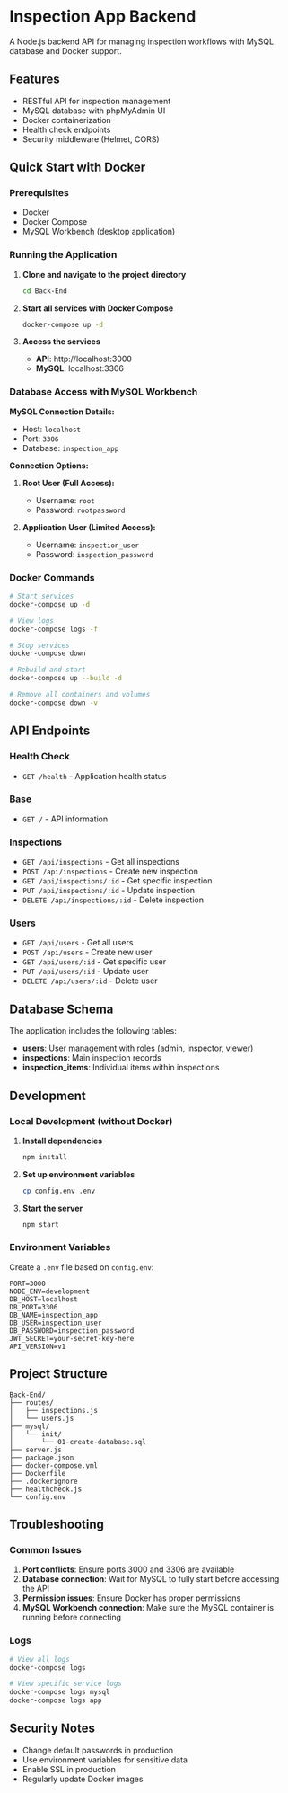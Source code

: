# Inspection App Backend

A Node.js backend API for managing inspection workflows with MySQL database and Docker support.

## Features

- RESTful API for inspection management
- MySQL database with phpMyAdmin UI
- Docker containerization
- Health check endpoints
- Security middleware (Helmet, CORS)

## Quick Start with Docker

### Prerequisites

- Docker
- Docker Compose
- MySQL Workbench (desktop application)

### Running the Application

1. **Clone and navigate to the project directory**

   ```bash
   cd Back-End
   ```

2. **Start all services with Docker Compose**

   ```bash
   docker-compose up -d
   ```

3. **Access the services**
   - **API**: http://localhost:3000
   - **MySQL**: localhost:3306

### Database Access with MySQL Workbench

**MySQL Connection Details:**

- Host: `localhost`
- Port: `3306`
- Database: `inspection_app`

**Connection Options:**

1. **Root User (Full Access):**
   - Username: `root`
   - Password: `rootpassword`

2. **Application User (Limited Access):**
   - Username: `inspection_user`
   - Password: `inspection_password`

### Docker Commands

```bash
# Start services
docker-compose up -d

# View logs
docker-compose logs -f

# Stop services
docker-compose down

# Rebuild and start
docker-compose up --build -d

# Remove all containers and volumes
docker-compose down -v
```

## API Endpoints

### Health Check

- `GET /health` - Application health status

### Base

- `GET /` - API information

### Inspections

- `GET /api/inspections` - Get all inspections
- `POST /api/inspections` - Create new inspection
- `GET /api/inspections/:id` - Get specific inspection
- `PUT /api/inspections/:id` - Update inspection
- `DELETE /api/inspections/:id` - Delete inspection

### Users

- `GET /api/users` - Get all users
- `POST /api/users` - Create new user
- `GET /api/users/:id` - Get specific user
- `PUT /api/users/:id` - Update user
- `DELETE /api/users/:id` - Delete user

## Database Schema

The application includes the following tables:

- **users**: User management with roles (admin, inspector, viewer)
- **inspections**: Main inspection records
- **inspection_items**: Individual items within inspections

## Development

### Local Development (without Docker)

1. **Install dependencies**

   ```bash
   npm install
   ```

2. **Set up environment variables**

   ```bash
   cp config.env .env
   ```

3. **Start the server**
   ```bash
   npm start
   ```

### Environment Variables

Create a `.env` file based on `config.env`:

```env
PORT=3000
NODE_ENV=development
DB_HOST=localhost
DB_PORT=3306
DB_NAME=inspection_app
DB_USER=inspection_user
DB_PASSWORD=inspection_password
JWT_SECRET=your-secret-key-here
API_VERSION=v1
```

## Project Structure

```
Back-End/
├── routes/
│   ├── inspections.js
│   └── users.js
├── mysql/
│   └── init/
│       └── 01-create-database.sql
├── server.js
├── package.json
├── docker-compose.yml
├── Dockerfile
├── .dockerignore
├── healthcheck.js
└── config.env
```

## Troubleshooting

### Common Issues

1. **Port conflicts**: Ensure ports 3000 and 3306 are available
2. **Database connection**: Wait for MySQL to fully start before accessing the API
3. **Permission issues**: Ensure Docker has proper permissions
4. **MySQL Workbench connection**: Make sure the MySQL container is running before connecting

### Logs

```bash
# View all logs
docker-compose logs

# View specific service logs
docker-compose logs mysql
docker-compose logs app
```

## Security Notes

- Change default passwords in production
- Use environment variables for sensitive data
- Enable SSL in production
- Regularly update Docker images
